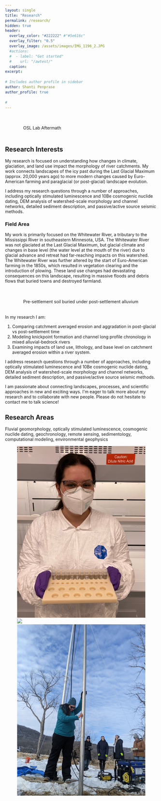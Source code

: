 ```yaml
---
layout: single
title: "Research"
permalink: /research/
hidden: true
header:
  overlay_color: "#222222" #"#5e616c"
  overlay_filter: "0.5"
  overlay_image: /assets/images/IMG_1196_2.JPG
  #actions:
  #  - label: "Get started"
  #    url: "/awtest/"
  caption:
excerpt:

# Includes author profile in sidebar
author: Shanti Penprase
author_profile: true

#         
---
```

<figure style="width: 400px; padding: 20px" class="align-right">
  <img src="{{ site.url }}{{ site.baseurl }}/assets/images/banners/IMG_2277.JPG" alt="">
  <figcaption>OSL Lab Aftermath</figcaption>
</figure>

## Research Interests

My research is focused on understanding how changes in climate, glaciation, and land use impact the morphology of river catchments. My work connects landscapes of the icy past during the Last Glacial Maximum (approx. 20,000 years ago) to more modern changes caused by Euro-American farming and paraglacial (or post-glacial) landscape evolution.

I address my research questions through a number of approaches, including optically stimulated luminescence and 10Be cosmogenic nuclide dating, DEM analysis of watershed-scale morphology and channel networks, detailed sediment description, and passive/active source seismic methods.

### Field Area

My work is primarily focused on the Whitewater River, a tributary to the Mississippi River in southeastern Minnesota, USA. The Whitewater River was not glaciated at the Last Glacial Maximum, but glacial climate and changes in base level (the water level at the mouth of the river) due to glacial advance and retreat had far-reaching impacts on this watershed. The Whitewater River was further altered by the start of Euro-American farming in the 1850s, which resulted in vegetation clearing and the introduction of plowing. These land use changes had devastating consequences on this landscape, resulting in massive floods and debris flows that buried towns and destroyed farmland.

<figure style="width: 400px; padding: 20px" class="align-left">
  <img src="{{ site.url }}{{ site.baseurl }}/assets/images/IMG_5543_2.JPG" alt="">
  <figcaption>Pre-settlement soil buried under post-settlement alluvium</figcaption>
</figure>

In my research I am:
1. Comparing catchment averaged erosion and aggradation in post-glacial vs post-settlement time
2. Modeling knickpoint formation and channel long profile chronology in mixed alluvial-bedrock rivers
3.  Examining impacts of land use, lithology, and base level on catchment averaged erosion within a river system.

I address research questions through a number of approaches, including optically stimulated luminescence and 10Be cosmogenic nuclide dating, DEM analysis of watershed-scale morphology and channel networks, detailed sediment description, and passive/active source seismic methods.

I am passionate about connecting landscapes, processes, and scientific approaches in new and exciting ways. I'm eager to talk more about my research and to collaborate with new people. Please do not hesitate to contact me to talk science!

## Research Areas
Fluvial geomorphology, optically stimulated luminescence, cosmogenic nuclide dating, geochronology, remote sensing, sedimentology, computational modeling, environmental geophysics

<figure class="third">
	<img src="/assets/images/IMG_1623.JPEG">
	<img src="/assets/images/IMG_5616_2.JPG">
	<img src="/assets/images/PXL_20220227_211207835.JPEG">
	<figcaption></figcaption>
</figure>
